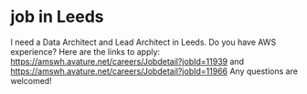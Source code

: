 # job in Leeds
I need a Data Architect and Lead Architect in Leeds. Do you have AWS experience?
Here are the links to apply: https://amswh.avature.net/careers/Jobdetail?jobId=11939
and https://amswh.avature.net/careers/Jobdetail?jobId=11966
Any questions are welcomed!
